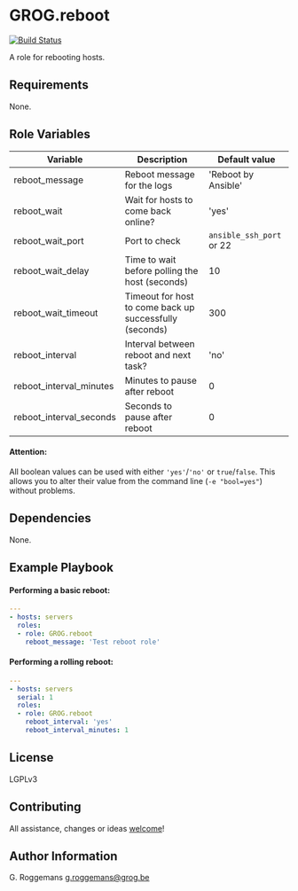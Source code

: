 # GROG.reboot

[![Build Status](https://travis-ci.org/GROG/ansible-role-reboot.svg?branch=master)](https://travis-ci.org/GROG/ansible-role-reboot)

A role for rebooting hosts.

## Requirements

None.

## Role Variables

| Variable | Description | Default value |
|----------|-------------|---------------|
| reboot_message | Reboot message for the logs | 'Reboot by Ansible' |
| reboot_wait | Wait for hosts to come back online? | 'yes' |
| reboot_wait_port | Port to check | `ansible_ssh_port` or 22 |
| reboot_wait_delay | Time to wait before polling the host (seconds) | 10 |
| reboot_wait_timeout | Timeout for host to come back up successfully (seconds) | 300 |
| reboot_interval | Interval between reboot and next task? | 'no' |
| reboot_interval_minutes | Minutes to pause after reboot | 0 |
| reboot_interval_seconds | Seconds to pause after reboot | 0 |

#### Attention:
All boolean values can be used with either `'yes'`/`'no'` or `true`/`false`.
This allows you to alter their value from the command line (`-e "bool=yes"`)
without problems.

## Dependencies

None.

## Example Playbook

#### Performing a basic reboot:

```yaml
---
- hosts: servers
  roles:
  - role: GROG.reboot
    reboot_message: 'Test reboot role'
```

#### Performing a rolling reboot:

```yaml
---
- hosts: servers
  serial: 1
  roles:
  - role: GROG.reboot
    reboot_interval: 'yes'
    reboot_interval_minutes: 1
```

## License

LGPLv3

## Contributing

All assistance, changes or ideas [welcome](https://github.com/GROG/ansible-role-reboot/issues)!

## Author Information

G. Roggemans <g.roggemans@grog.be>
